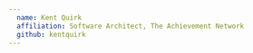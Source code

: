 ```yaml
---
  name: Kent Quirk
  affiliation: Software Architect, The Achievement Network 
  github: kentquirk
---
```


